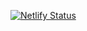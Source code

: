 [![Netlify Status](https://api.netlify.com/api/v1/badges/0b019c2f-9e0c-4941-bef2-c3b6582f04aa/deploy-status)](https://app.netlify.com/sites/kenjiotaza/deploys)